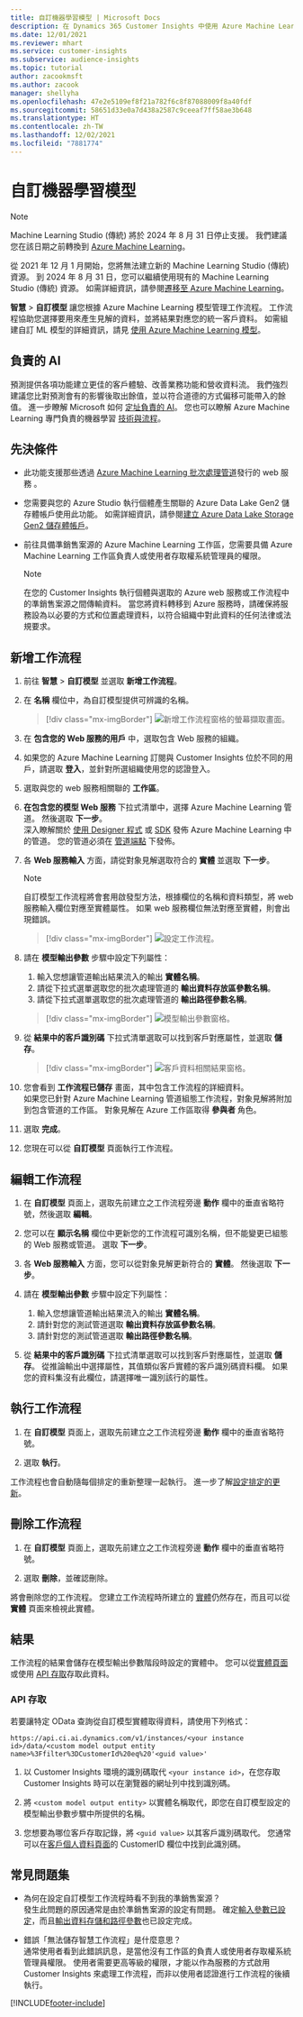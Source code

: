```yaml
---
title: 自訂機器學習模型 | Microsoft Docs
description: 在 Dynamics 365 Customer Insights 中使用 Azure Machine Learning 的自訂模型。
ms.date: 12/01/2021
ms.reviewer: mhart
ms.service: customer-insights
ms.subservice: audience-insights
ms.topic: tutorial
author: zacookmsft
ms.author: zacook
manager: shellyha
ms.openlocfilehash: 47e2e5109ef8f21a782f6c8f87088009f8a40fdf
ms.sourcegitcommit: 58651d33e0a7d438a2587c9ceeaf7ff58ae3b648
ms.translationtype: HT
ms.contentlocale: zh-TW
ms.lasthandoff: 12/02/2021
ms.locfileid: "7881774"
---
```

# <a name="custom-machine-learning-models"></a>自訂機器學習模型

> [!NOTE]
> Machine Learning Studio (傳統) 將於 2024 年 8 月 31 日停止支援。 我們建議您在該日期之前轉換到 [Azure Machine Learning](/azure/machine-learning/overview-what-is-azure-machine-learning)。
>
> 從 2021 年 12 月 1 月開始，您將無法建立新的 Machine Learning Studio (傳統) 資源。 到 2024 年 8 月 31 日，您可以繼續使用現有的 Machine Learning Studio (傳統) 資源。 如需詳細資訊，請參閱[遷移至 Azure Machine Learning](/azure/machine-learning/migrate-overview)。


**智慧** > **自訂模型** 讓您根據 Azure Machine Learning 模型管理工作流程。 工作流程協助您選擇要用來產生見解的資料，並將結果對應您的統一客戶資料。 如需組建自訂 ML 模型的詳細資訊，請見 [使用 Azure Machine Learning 模型](azure-machine-learning-experiments.md)。

## <a name="responsible-ai"></a>負責的 AI

預測提供各項功能建立更佳的客戶體驗、改善業務功能和營收資料流。 我們強烈建議您比對預測會有的影響後取出餘值，並以符合道德的方式偏移可能帶入的餘值。 進一步瞭解 Microsoft 如何 [定址負責的 AI](https://www.microsoft.com/ai/responsible-ai?activetab=pivot1%3aprimaryr6)。 您也可以瞭解 Azure Machine Learning 專門負責的機器學習 [技術與流程](/azure/machine-learning/concept-responsible-ml)。

## <a name="prerequisites"></a>先決條件

- 此功能支援那些透過 [Azure Machine Learning 批次處理管道](/azure/machine-learning/concept-ml-pipelines)發行的 web 服務 。

- 您需要與您的 Azure Studio 執行個體產生關聯的 Azure Data Lake Gen2 儲存體帳戶使用此功能。 如需詳細資訊，請參閱[建立 Azure Data Lake Storage Gen2 儲存體帳戶](/azure/storage/blobs/data-lake-storage-quickstart-create-account)。

- 前往具備準銷售案源的 Azure Machine Learning 工作區，您需要具備 Azure Machine Learning 工作區負責人或使用者存取權系統管理員的權限。

   > [!NOTE]
   > 在您的 Customer Insights 執行個體與選取的 Azure web 服務或工作流程中的準銷售案源之間傳輸資料。 當您將資料轉移到 Azure 服務時，請確保將服務設為以必要的方式和位置處理資料，以符合組織中對此資料的任何法律或法規要求。

## <a name="add-a-new-workflow"></a>新增工作流程

1. 前往 **智慧** > **自訂模型** 並選取 **新增工作流程**。

1. 在 **名稱** 欄位中，為自訂模型提供可辨識的名稱。

   > [!div class="mx-imgBorder"]
   > ![新增工作流程窗格的螢幕擷取畫面。](media/new-workflowv2.png "新增工作流程窗格的螢幕擷取畫面")

1. 在 **包含您的 Web 服務的用戶** 中，選取包含 Web 服務的組織。

1. 如果您的 Azure Machine Learning 訂閱與 Customer Insights 位於不同的用戶，請選取 **登入**，並針對所選組織使用您的認證登入。

1. 選取與您的 web 服務相關聯的 **工作區**。 

1. **在包含您的模型 Web 服務** 下拉式清單中，選擇 Azure Machine Learning 管道。 然後選取 **下一步**。    
   深入瞭解關於 [使用 Designer 程式](/azure/machine-learning/concept-ml-pipelines#building-pipelines-with-the-designer) 或 [SDK](/azure/machine-learning/concept-ml-pipelines#building-pipelines-with-the-python-sdk) 發佈 Azure Machine Learning 中的管道。 您的管道必須在 [管道端點](/azure/machine-learning/how-to-run-batch-predictions-designer#submit-a-pipeline-run) 下發佈。

1. 各 **Web 服務輸入** 方面，請從對象見解選取符合的 **實體** 並選取 **下一步**。
   > [!NOTE]
   > 自訂模型工作流程將會套用啟發型方法，根據欄位的名稱和資料類型，將 web 服務輸入欄位對應至實體屬性。 如果 web 服務欄位無法對應至實體，則會出現錯誤。

   > [!div class="mx-imgBorder"]
   > ![設定工作流程。](media/intelligence-screen2-updated.png "設定工作流程")

1. 請在 **模型輸出參數** 步驟中設定下列屬性：
      1. 輸入您想讓管道輸出結果流入的輸出 **實體名稱**。
      1. 請從下拉式選單選取您的批次處理管道的 **輸出資料存放區參數名稱**。
      1. 請從下拉式選單選取您的批次處理管道的 **輸出路徑參數名稱**。

      > [!div class="mx-imgBorder"]
      > ![模型輸出參數窗格。](media/intelligence-screen3-outputparameters.png "模型輸出參數窗格")

1. 從 **結果中的客戶識別碼** 下拉式清單選取可以找到客戶對應屬性，並選取 **儲存**。

   > [!div class="mx-imgBorder"]
   > ![客戶資料相關結果窗格。](media/intelligence-screen4-relatetocustomer.png "客戶資料相關結果窗格")

1. 您會看到 **工作流程已儲存** 畫面，其中包含工作流程的詳細資料。    
   如果您已針對 Azure Machine Learning 管道組態工作流程，對象見解將附加到包含管道的工作區。 對象見解在 Azure 工作區取得 **參與者** 角色。

1. 選取 **完成**。

1. 您現在可以從 **自訂模型** 頁面執行工作流程。

## <a name="edit-a-workflow"></a>編輯工作流程

1. 在 **自訂模型** 頁面上，選取先前建立之工作流程旁邊 **動作** 欄中的垂直省略符號，然後選取 **編輯**。

1. 您可以在 **顯示名稱** 欄位中更新您的工作流程可識別名稱，但不能變更已組態的 Web 服務或管道。 選取 **下一步**。

1. 各 **Web 服務輸入** 方面，您可以從對象見解更新符合的 **實體**。 然後選取 **下一步**。

1. 請在 **模型輸出參數** 步驟中設定下列屬性：
      1. 輸入您想讓管道輸出結果流入的輸出 **實體名稱**。
      1. 請針對您的測試管道選取 **輸出資料存放區參數名稱**。
      1. 請針對您的測試管道選取 **輸出路徑參數名稱**。

1. 從 **結果中的客戶識別碼** 下拉式清單選取可以找到客戶對應屬性，並選取 **儲存**。
   從推論輸出中選擇屬性，其值類似客戶實體的客戶識別碼資料欄。 如果您的資料集沒有此欄位，請選擇唯一識別該行的屬性。

## <a name="run-a-workflow"></a>執行工作流程

1. 在 **自訂模型** 頁面上，選取先前建立之工作流程旁邊 **動作** 欄中的垂直省略符號。

1. 選取 **執行**。

工作流程也會自動隨每個排定的重新整理一起執行。 進一步了解[設定排定的更新](system.md#schedule-tab)。

## <a name="delete-a-workflow"></a>刪除工作流程

1. 在 **自訂模型** 頁面上，選取先前建立之工作流程旁邊 **動作** 欄中的垂直省略符號。

1. 選取 **刪除**，並確認刪除。

將會刪除您的工作流程。 您建立工作流程時所建立的 [實體](entities.md)仍然存在，而且可以從 **實體** 頁面來檢視此實體。

## <a name="results"></a>結果​​

工作流程的結果會儲存在模型輸出參數階段時設定的實體中。 您可以從[實體頁面](entities.md)或使用 [API 存取](apis.md)存取此資料。

### <a name="api-access"></a>API 存取

若要讓特定 OData 查詢從自訂模型實體取得資料，請使用下列格式：

`https://api.ci.ai.dynamics.com/v1/instances/<your instance id>/data/<custom model output entity name>%3Ffilter%3DCustomerId%20eq%20'<guid value>'`

1. 以 Customer Insights 環境的識別碼取代 `<your instance id>`，在您存取 Customer Insights 時可以在瀏覽器的網址列中找到識別碼。

1. 將 `<custom model output entity>` 以實體名稱取代，即您在自訂模型設定的模型輸出參數步驟中所提供的名稱。

1. 您想要為哪位客戶存取記錄，將 `<guid value>` 以其客戶識別碼取代。 您通常可以在[客戶個人資料頁面](customer-profiles.md)的 CustomerID 欄位中找到此識別碼。

## <a name="frequently-asked-questions"></a>常見問題集

- 為何在設定自訂模型工作流程時看不到我的準銷售案源？    
  發生此問題的原因通常是由於準銷售案源的設定有問題。 確定[輸入參數已設定](azure-machine-learning-experiments.md#dataset-configuration)，而且[輸出資料存儲和路徑參數](azure-machine-learning-experiments.md#import-pipeline-data-into-customer-insights)也已設定完成。

- 錯誤「無法儲存智慧工作流程」是什麼意思？    
  通常使用者看到此錯誤訊息，是當他沒有工作區的負責人或使用者存取權系統管理員權限。 使用者需要更高等級的權限，才能以作為服務的方式啟用 Customer Insights 來處理工作流程，而非以使用者認證進行工作流程的後續執行。

[!INCLUDE[footer-include](../includes/footer-banner.md)]
